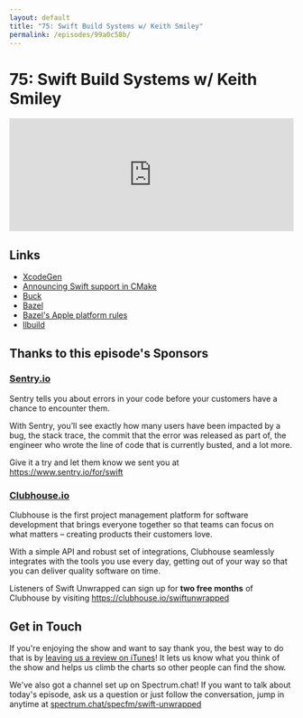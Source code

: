 ```yaml
---
layout: default
title: "75: Swift Build Systems w/ Keith Smiley"
permalink: /episodes/99a0c58b/
---
```


# 75: Swift Build Systems w/ Keith Smiley

<iframe frameBorder="0" height="200px" scrolling="no" seamless src="https://player.simplecast.com/bad49a09-7e7d-442f-984f-3234da02fa5a" width="100%"></iframe>

## Links

* [XcodeGen](https://github.com/yonaskolb/XcodeGen)
* [Announcing Swift support in CMake](https://forums.swift.org/t/announcing-swift-support-in-cmake/24792)
* [Buck](https://buck.build/)
* [Bazel](https://bazel.build/)
* [Bazel's Apple platform rules](https://github.com/bazelbuild/rules_apple)
* [llbuild](https://github.com/apple/swift-llbuild)

## Thanks to this episode's Sponsors

### [Sentry.io](https://www.sentry.io/for/swift)

Sentry tells you about errors in your code before your customers have a chance to encounter them. 

With Sentry, you’ll see exactly how many users have been impacted by a bug, the stack trace, the commit that the error was released as part of, the engineer who wrote the line of code that is currently busted, and a lot more. 

Give it a try and let them know we sent you at https://www.sentry.io/for/swift

### [Clubhouse.io](https://clubhouse.io/swiftunwrapped)

Clubhouse is the first project management platform for software development that brings everyone together so that teams can focus on what matters – creating products their customers love. 

With a simple API and robust set of integrations, Clubhouse seamlessly integrates with the tools you use every day, getting out of your way so that you can deliver quality software on time. 

Listeners of Swift Unwrapped can sign up for **two free months** of Clubhouse by visiting https://clubhouse.io/swiftunwrapped 

## Get in Touch

If you're enjoying the show and want to say thank you, the best way to do that is by [leaving us a review on iTunes](https://itunes.apple.com/us/podcast/swift-unwrapped/id1209817203?mt=2)! It lets us know what you think of the show and helps us climb the charts so other people can find the show.

We've also got a channel set up on Spectrum.chat! If you want to talk about today's episode, ask us a question or just follow the conversation, jump in anytime at [spectrum.chat/specfm/swift-unwrapped](https://spectrum.chat/specfm/swift-unwrapped)
